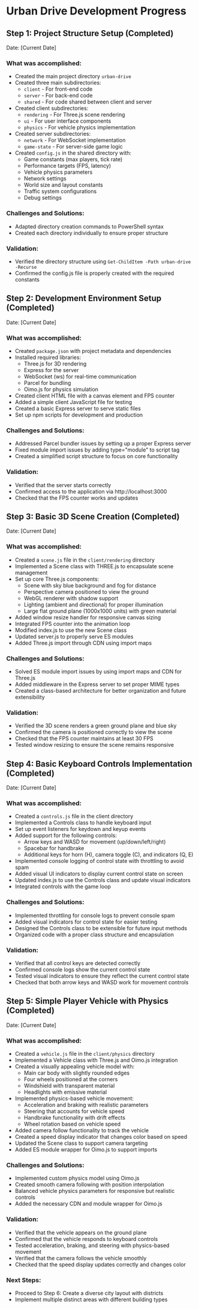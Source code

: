 # Urban Drive Development Progress

## Step 1: Project Structure Setup (Completed)

Date: [Current Date]

### What was accomplished:
- Created the main project directory `urban-drive`
- Created three main subdirectories:
  - `client` - For front-end code
  - `server` - For back-end code
  - `shared` - For code shared between client and server
- Created client subdirectories:
  - `rendering` - For Three.js scene rendering
  - `ui` - For user interface components
  - `physics` - For vehicle physics implementation
- Created server subdirectories:
  - `network` - For WebSocket implementation
  - `game-state` - For server-side game logic
- Created `config.js` in the shared directory with:
  - Game constants (max players, tick rate)
  - Performance targets (FPS, latency)
  - Vehicle physics parameters
  - Network settings
  - World size and layout constants
  - Traffic system configurations
  - Debug settings

### Challenges and Solutions:
- Adapted directory creation commands to PowerShell syntax
- Created each directory individually to ensure proper structure

### Validation:
- Verified the directory structure using `Get-ChildItem -Path urban-drive -Recurse`
- Confirmed the config.js file is properly created with the required constants

## Step 2: Development Environment Setup (Completed)

Date: [Current Date]

### What was accomplished:
- Created `package.json` with project metadata and dependencies
- Installed required libraries:
  - Three.js for 3D rendering
  - Express for the server
  - WebSocket (ws) for real-time communication
  - Parcel for bundling
  - Oimo.js for physics simulation
- Created client HTML file with a canvas element and FPS counter
- Added a simple client JavaScript file for testing
- Created a basic Express server to serve static files
- Set up npm scripts for development and production

### Challenges and Solutions:
- Addressed Parcel bundler issues by setting up a proper Express server
- Fixed module import issues by adding type="module" to script tag
- Created a simplified script structure to focus on core functionality

### Validation:
- Verified that the server starts correctly
- Confirmed access to the application via http://localhost:3000
- Checked that the FPS counter works and updates

## Step 3: Basic 3D Scene Creation (Completed)

Date: [Current Date]

### What was accomplished:
- Created a `scene.js` file in the `client/rendering` directory
- Implemented a Scene class with THREE.js to encapsulate scene management
- Set up core Three.js components:
  - Scene with sky blue background and fog for distance
  - Perspective camera positioned to view the ground
  - WebGL renderer with shadow support
  - Lighting (ambient and directional) for proper illumination
  - Large flat ground plane (1000x1000 units) with green material
- Added window resize handler for responsive canvas sizing
- Integrated FPS counter into the animation loop
- Modified index.js to use the new Scene class
- Updated server.js to properly serve ES modules
- Added Three.js import through CDN using import maps

### Challenges and Solutions:
- Solved ES module import issues by using import maps and CDN for Three.js
- Added middleware in the Express server to set proper MIME types
- Created a class-based architecture for better organization and future extensibility

### Validation:
- Verified the 3D scene renders a green ground plane and blue sky
- Confirmed the camera is positioned correctly to view the scene
- Checked that the FPS counter maintains at least 30 FPS
- Tested window resizing to ensure the scene remains responsive

## Step 4: Basic Keyboard Controls Implementation (Completed)

Date: [Current Date]

### What was accomplished:
- Created a `controls.js` file in the client directory
- Implemented a Controls class to handle keyboard input
- Set up event listeners for keydown and keyup events
- Added support for the following controls:
  - Arrow keys and WASD for movement (up/down/left/right)
  - Spacebar for handbrake
  - Additional keys for horn (H), camera toggle (C), and indicators (Q, E)
- Implemented console logging of control state with throttling to avoid spam
- Added visual UI indicators to display current control state on screen
- Updated index.js to use the Controls class and update visual indicators
- Integrated controls with the game loop

### Challenges and Solutions:
- Implemented throttling for console logs to prevent console spam
- Added visual indicators for control state for easier testing
- Designed the Controls class to be extensible for future input methods
- Organized code with a proper class structure and encapsulation

### Validation:
- Verified that all control keys are detected correctly
- Confirmed console logs show the current control state
- Tested visual indicators to ensure they reflect the current control state
- Checked that both arrow keys and WASD work for movement controls

## Step 5: Simple Player Vehicle with Physics (Completed)

Date: [Current Date]

### What was accomplished:
- Created a `vehicle.js` file in the `client/physics` directory
- Implemented a Vehicle class with Three.js and Oimo.js integration
- Created a visually appealing vehicle model with:
  - Main car body with slightly rounded edges
  - Four wheels positioned at the corners
  - Windshield with transparent material
  - Headlights with emissive material
- Implemented physics-based vehicle movement:
  - Acceleration and braking with realistic parameters
  - Steering that accounts for vehicle speed
  - Handbrake functionality with drift effects
  - Wheel rotation based on vehicle speed
- Added camera follow functionality to track the vehicle
- Created a speed display indicator that changes color based on speed
- Updated the Scene class to support camera targeting
- Added ES module wrapper for Oimo.js to support imports

### Challenges and Solutions:
- Implemented custom physics model using Oimo.js
- Created smooth camera following with position interpolation
- Balanced vehicle physics parameters for responsive but realistic controls
- Added the necessary CDN and module wrapper for Oimo.js

### Validation:
- Verified that the vehicle appears on the ground plane
- Confirmed that the vehicle responds to keyboard controls
- Tested acceleration, braking, and steering with physics-based movement
- Verified that the camera follows the vehicle smoothly
- Checked that the speed display updates correctly and changes color

### Next Steps:
- Proceed to Step 6: Create a diverse city layout with districts
- Implement multiple distinct areas with different building types
